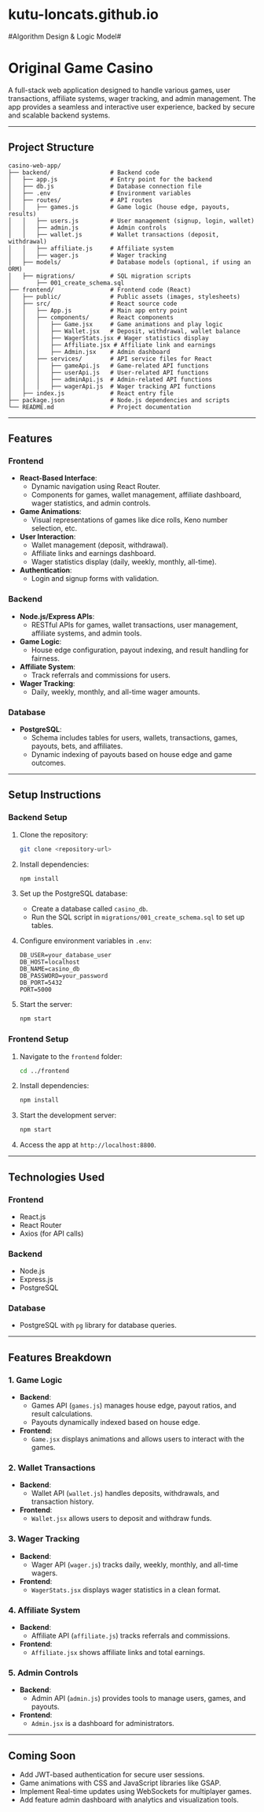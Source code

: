 # **kutu-loncats.github.io**
#Algorithm Design & Logic Model#
# **Original Game Casino**


A full-stack web application designed to handle various games, user transactions, affiliate systems, wager tracking, and admin management. The app provides a seamless and interactive user experience, backed by secure and scalable backend systems.

---

## **Project Structure**

```plaintext
casino-web-app/
├── backend/                 # Backend code
│   ├── app.js               # Entry point for the backend
│   ├── db.js                # Database connection file
│   ├── .env                 # Environment variables
│   ├── routes/              # API routes
│   │   ├── games.js         # Game logic (house edge, payouts, results)
│   │   ├── users.js         # User management (signup, login, wallet)
│   │   ├── admin.js         # Admin controls
│   │   ├── wallet.js        # Wallet transactions (deposit, withdrawal)
│   │   ├── affiliate.js     # Affiliate system
│   │   ├── wager.js         # Wager tracking
│   ├── models/              # Database models (optional, if using an ORM)
│   ├── migrations/          # SQL migration scripts
│       ├── 001_create_schema.sql
├── frontend/                # Frontend code (React)
│   ├── public/              # Public assets (images, stylesheets)
│   ├── src/                 # React source code
│   │   ├── App.js           # Main app entry point
│   │   ├── components/      # React components
│   │   │   ├── Game.jsx     # Game animations and play logic
│   │   │   ├── Wallet.jsx   # Deposit, withdrawal, wallet balance
│   │   │   ├── WagerStats.jsx # Wager statistics display
│   │   │   ├── Affiliate.jsx # Affiliate link and earnings
│   │   │   ├── Admin.jsx    # Admin dashboard
│   │   ├── services/        # API service files for React
│   │   │   ├── gameApi.js   # Game-related API functions
│   │   │   ├── userApi.js   # User-related API functions
│   │   │   ├── adminApi.js  # Admin-related API functions
│   │   │   ├── wagerApi.js  # Wager tracking API functions
│   ├── index.js             # React entry file
├── package.json             # Node.js dependencies and scripts
└── README.md                # Project documentation
```

---

## **Features**

### **Frontend**
- **React-Based Interface**:
  - Dynamic navigation using React Router.
  - Components for games, wallet management, affiliate dashboard, wager statistics, and admin controls.
- **Game Animations**:
  - Visual representations of games like dice rolls, Keno number selection, etc.
- **User Interaction**:
  - Wallet management (deposit, withdrawal).
  - Affiliate links and earnings dashboard.
  - Wager statistics display (daily, weekly, monthly, all-time).
- **Authentication**:
  - Login and signup forms with validation.

### **Backend**
- **Node.js/Express APIs**:
  - RESTful APIs for games, wallet transactions, user management, affiliate systems, and admin tools.
- **Game Logic**:
  - House edge configuration, payout indexing, and result handling for fairness.
- **Affiliate System**:
  - Track referrals and commissions for users.
- **Wager Tracking**:
  - Daily, weekly, monthly, and all-time wager amounts.

### **Database**
- **PostgreSQL**:
  - Schema includes tables for users, wallets, transactions, games, payouts, bets, and affiliates.
  - Dynamic indexing of payouts based on house edge and game outcomes.

---

## **Setup Instructions**

### **Backend Setup**

1. Clone the repository:
   ```bash
   git clone <repository-url>
   ```

2. Install dependencies:
   ```bash
   npm install
   ```

3. Set up the PostgreSQL database:
   - Create a database called `casino_db`.
   - Run the SQL script in `migrations/001_create_schema.sql` to set up tables.

4. Configure environment variables in `.env`:
   ```plaintext
   DB_USER=your_database_user
   DB_HOST=localhost
   DB_NAME=casino_db
   DB_PASSWORD=your_password
   DB_PORT=5432
   PORT=5000
   ```

5. Start the server:
   ```bash
   npm start
   ```

### **Frontend Setup**

1. Navigate to the `frontend` folder:
   ```bash
   cd ../frontend
   ```

2. Install dependencies:
   ```bash
   npm install
   ```

3. Start the development server:
   ```bash
   npm start
   ```

4. Access the app at `http://localhost:8800`.

---

## **Technologies Used**

### **Frontend**
- React.js
- React Router
- Axios (for API calls)

### **Backend**
- Node.js
- Express.js
- PostgreSQL

### **Database**
- PostgreSQL with `pg` library for database queries.

---

## **Features Breakdown**

### **1. Game Logic**
- **Backend**:
  - Games API (`games.js`) manages house edge, payout ratios, and result calculations.
  - Payouts dynamically indexed based on house edge.
- **Frontend**:
  - `Game.jsx` displays animations and allows users to interact with the games.

### **2. Wallet Transactions**
- **Backend**:
  - Wallet API (`wallet.js`) handles deposits, withdrawals, and transaction history.
- **Frontend**:
  - `Wallet.jsx` allows users to deposit and withdraw funds.

### **3. Wager Tracking**
- **Backend**:
  - Wager API (`wager.js`) tracks daily, weekly, monthly, and all-time wagers.
- **Frontend**:
  - `WagerStats.jsx` displays wager statistics in a clean format.

### **4. Affiliate System**
- **Backend**:
  - Affiliate API (`affiliate.js`) tracks referrals and commissions.
- **Frontend**:
  - `Affiliate.jsx` shows affiliate links and total earnings.

### **5. Admin Controls**
- **Backend**:
  - Admin API (`admin.js`) provides tools to manage users, games, and payouts.
- **Frontend**:
  - `Admin.jsx` is a dashboard for administrators.

---

## **Coming Soon**

- Add JWT-based authentication for secure user sessions.
- Game animations with CSS and JavaScript libraries like GSAP.
- Implement Real-time updates using WebSockets for multiplayer games.
- Add feature admin dashboard with analytics and visualization tools.
